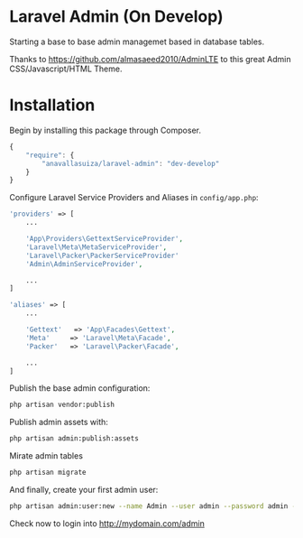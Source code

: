 Laravel Admin (On Develop)
=====

Starting a base to base admin managemet based in database tables.

Thanks to https://github.com/almasaeed2010/AdminLTE to this great Admin CSS/Javascript/HTML Theme.

# Installation

Begin by installing this package through Composer.

```js
{
    "require": {
        "anavallasuiza/laravel-admin": "dev-develop"
    }
}
```

Configure Laravel Service Providers and Aliases in `config/app.php`:

```php
'providers' => [
    ...

    'App\Providers\GettextServiceProvider',
    'Laravel\Meta\MetaServiceProvider',
    'Laravel\Packer\PackerServiceProvider'
    'Admin\AdminServiceProvider',

    ...
]

'aliases' => [
    ...

    'Gettext'   => 'App\Facades\Gettext',
    'Meta'     => 'Laravel\Meta\Facade',
    'Packer'   => 'Laravel\Packer\Facade',

    ...
]
```

Publish the base admin configuration:

```bash
php artisan vendor:publish
```

Publish admin assets with:

```bash
php artisan admin:publish:assets
```

Mirate admin tables

```bash
php artisan migrate
```

And finally, create your first admin user:

```bash
php artisan admin:user:new --name Admin --user admin --password admin --admin true
```

Check now to login into http://mydomain.com/admin
